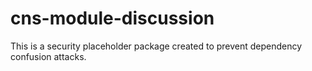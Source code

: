 # cns-module-discussion

This is a security placeholder package created to prevent dependency confusion attacks.